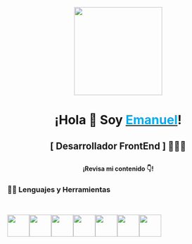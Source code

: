 <p align="center" width="350">
   <img align="center" width="200" src="https://i.ibb.co/1LG0MR7/logo-Foto2023.png" />
   <h1 align="center">¡Hola 👋 Soy 
   <a href="https://emanuelescudero.ar" target='_blank' rel='noopener noreferrer'>
         <span style="color:rgb(0, 171, 240)">Emanuel</span></a>!
   </h1>
   <h2 align="center">[ Desarrollador FrontEnd ] 👨🏻‍💻 <h2>
</p>

<h4 align="center">¡Revisa mi contenido 👇!</h4>

### 👨‍💻 Lenguajes y Herramientas

<br />
<p style='display:flex;'>
<img src='https://i.ibb.co/VH4bp5Y/html.png' style='width: 50px;  display: flex;'  />
<img src='https://i.ibb.co/mDNKpgM/css.png' style='width: 50px;  display: flex;'/>
<img src='https://i.ibb.co/VH4bp5Y/html.png' style='width: 50px;  display: flex;'/>
<img src='https://i.ibb.co/VH4bp5Y/html.png' style='width: 50px;  display: flex;'/>
<img src='https://i.ibb.co/VH4bp5Y/html.png' style='width: 50px;  display: flex;'/>
<img src='https://i.ibb.co/VH4bp5Y/html.png' style='width: 50px;  display: flex;'/>
<img src='https://i.ibb.co/VH4bp5Y/html.png' style='width: 50px;  display: flex;'/>
</p>

<!--
**escuderoemanuel/escuderoemanuel** is a ✨ _special_ ✨ repository because its `README.md` (this file) appears on your GitHub profile.

Here are some ideas to get you started:

- 🔭 I’m currently working on ...
- 🌱 I’m currently learning ...
- 👯 I’m looking to collaborate on ...
- 🤔 I’m looking for help with ...
- 💬 Ask me about ...
- 📫 How to reach me: ...
- 😄 Pronouns: ...
- ⚡ Fun fact: ...
-->
